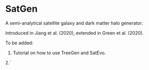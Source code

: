 # SatGen

A semi-analytical satellite galaxy and dark matter halo generator.

Introduced in Jiang et al. (2020), extended in Green et al. (2020).

To be added:
1. Tutorial on how to use TreeGen and SatEvo.

2.`
